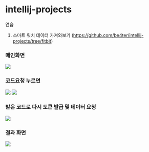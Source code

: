 # intellij-projects
연습

1. 스마트 워치 데이터 가져와보기 (https://github.com/be4ter/intellij-projects/tree/fitbit)

### 메인화면
![](https://user-images.githubusercontent.com/41373848/43152316-3b641ef6-8fa9-11e8-802d-239b112a2f22.png)

### 코드요청 누르면
![](https://user-images.githubusercontent.com/41373848/43152337-42ce5dbe-8fa9-11e8-911c-4b137f56fa15.png)
![](https://user-images.githubusercontent.com/41373848/43152317-3c434522-8fa9-11e8-9f5f-50ee074f11f9.png)

### 받은 코드로 다시 토큰 발급 및 데이터 요청
![](https://user-images.githubusercontent.com/41373848/43152335-419cff90-8fa9-11e8-89a8-01bac5d55865.png)

### 결과 화면
![](https://user-images.githubusercontent.com/41373848/43152322-3ec1e97a-8fa9-11e8-851f-ae2e5a8ed5fa.png)
